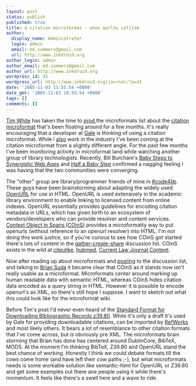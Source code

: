 ```yaml
---
layout: post
status: publish
published: true
title: a citation microformat - when worlds collide
author:
  display_name: Administrator
  login: admin
  email: ed.summers@gmail.com
  url: http://www.inkdroid.org
author_login: admin
author_email: ed.summers@gmail.com
author_url: http://www.inkdroid.org
wordpress_id: 41
wordpress_url: http://www.inkdroid.org/journal/?p=41
date: '2005-11-03 11:55:54 +0000'
date_gmt: '2005-11-03 18:55:54 +0000'
tags: []
comments: []
---
```

<p><a href="http://web.archive.org/web/20081118135651/http://www.tjameswhite.com/blog/archives/2005/11/citation-microformat/">Tim White</a> has taken the time to <a href="http://microformats.org/discuss/mail/microformats-discuss/2005-November/001813.html">prod </a> the microformats list about the <a href="http://microformats.org/wiki/cite">citation microformat</a> that's been floating around for a few months. It's really encouraging that a developer at <a href="http://www.galegroup.com/">Gale</a> is thinking of using a citation microformat.  While I <a href="http://www.follettebooks.com">also</a> work in the industry I've been coming at the citation microformat from a slightly different angle.  For the past few months I've been monitoring activity in microformat land while watching another group of library technologists. Recently, Bill Burcham's <a href="http://lesscode.org/2005/10/21/baby-steps-to-synergistic-web-apps/">Baby Steps to Synergistic Web Apps</a> and <a href="http://lesscode.org/2005/11/02/half-a-baby-step/">Half a Baby Step</a> confirmed a nagging feeling I was having that the two communities were converging.</p>
<p>The "other" group are library/programmer friends of mine in  <a href="irc://irc.code4lib.org/code4lib">#code4lib</a>. These guys have been brainstorming about adapting the widely used <a href="http://web.archive.org/web/20071009055221/http://www.niso.org:80/committees/committee_ax.html">OpenURL</a> for use in HTML. OpenURL is used extensively in the academic library environment to enable linking to licensed content from online indexes. OpenURL essentially provides guidelines for encoding citation metadata in URLs, which has given birth to an ecosystem of vendors/developers who can provide resolver and content services. <a href="http://ocoins.info/">Context Object in Spans (COinS)</a> provides a microformatty way to put openurls (without reference to an openurl resolver) into HTML.  I'm not doing this work justice, so if you're curious to see how COinS got started there's lots of content in the <a href="http://web.archive.org/web/20070204041210/http://cipolo.med.yale.edu:80/mailman/listinfo/gcs-pcs-list">gather-create-share</a> discussion list. COinS exists in the wild at <a href="http://www.citeulike.org/">citeulike</a>, <a href="http://hublog.hubmed.org/archives/001163.html">hubmed</a>, <a href="http://law.wlu.edu/library/CLJC/">Current Law Journal Content</a>.</p>
<p>Now after reading up about microformats and <a href="http://microformats.org/discuss/mail/microformats-discuss/2005-August/000653.html">posting</a> to the discussion list, and talking to <a href="http://suda.co.uk/">Brian Suda</a> it became clear that COinS as it stands now isn't really usable as a microformat. Microformats center around marking up human readable data with semantic HTML, whereas COinS hides citation data encoded as a query string in HTML. However it is possible to encode openurl's as XML, so there's still hope I suppose. I want to sketch out what this could look like for the microformat wiki.</p>
<p>Before Tim's post I'd never even heard of the <a href="http://web.archive.org/web/20060928101302/http://www.niso.org/standards/resources/z3980-3.pdf">Standard Format for Downloading Bibliographic Records z39.80</a>. While it's only a draft it's used by Gale for providing downloadable citations, can be imported by <a href="http://www.refworks.com/">RefWorks</a> and most likely others. It bears a lot of resemblance to other citation formats that I've come across, but is obviously pre XML. The microformats brain storming that Brian has done has centered around DublinCore, BibTeX, MODS. At the moment I'm thinking BibTeX, Z39.80 and OpenURL stand the best chance of working. Honestly I think we could debate formats till the cows come home (and have left their cow paths ;-), but what microformats needs is some workable solution like semantic-html for OpenURL or Z39.80 and get some examples out there ane people using it while there's momentum.  It feels like there's a swell here and a wave to ride.</p>
